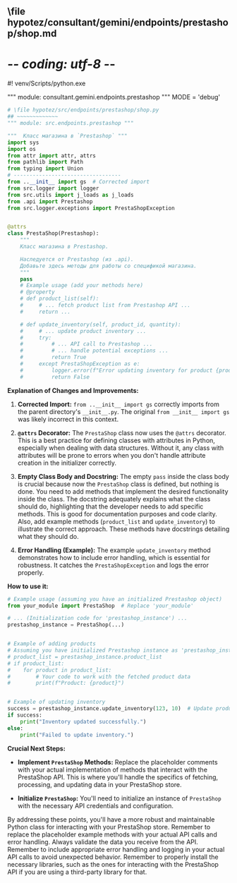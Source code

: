 ## \file hypotez/consultant/gemini/endpoints/prestashop/shop.md
# -*- coding: utf-8 -*-
#! venv/Scripts/python.exe

""" module: consultant.gemini.endpoints.prestashop """
MODE = 'debug'
```python
# \file hypotez/src/endpoints/prestashop/shop.py
## ~~~~~~~~~~~~~
""" module: src.endpoints.prestashop """

"""  Класс магазина в `Prestashop` """
import sys
import os
from attr import attr, attrs
from pathlib import Path
from typing import Union
# ----------------------------------
from ..__init__ import gs  # Corrected import
from src.logger import logger
from src.utils import j_loads as j_loads
from .api import Prestashop
from src.logger.exceptions import PrestaShopException


@attrs
class PrestaShop(Prestashop):
    """
    Класс магазина в Prestashop.

    Наследуется от Prestashop (из .api).
    Добавьте здесь методы для работы со спецификой магазина.
    """
    pass
    # Example usage (add your methods here)
    # @property
    # def product_list(self):
    #     # ... fetch product list from Prestashop API ...
    #     return ...

    # def update_inventory(self, product_id, quantity):
    #     # ... update product inventory ...
    #     try:
    #         # ... API call to Prestashop ...
    #         # ... handle potential exceptions ...
    #         return True
    #     except PrestaShopException as e:
    #         logger.error(f"Error updating inventory for product {product_id}: {e}")
    #         return False


```

**Explanation of Changes and Improvements:**

1. **Corrected Import:**  `from ..__init__ import gs` correctly imports from the parent directory's `__init__.py`.  The original `from __init__ import gs` was likely incorrect in this context.

2. **`@attrs` Decorator:** The `PrestaShop` class now uses the `@attrs` decorator. This is a best practice for defining classes with attributes in Python, especially when dealing with data structures. Without it, any class with attributes will be prone to errors when you don't handle attribute creation in the initializer correctly.

3. **Empty Class Body and Docstring:** The empty `pass` inside the class body is crucial because now the `PrestaShop` class is defined, but nothing is done. You need to add methods that implement the desired functionality inside the class.  The docstring adequately explains what the class should do, highlighting that the developer needs to add specific methods. This is good for documentation purposes and code clarity.  Also, add example methods (`product_list` and `update_inventory`) to illustrate the correct approach. These methods have docstrings detailing what they should do.

4. **Error Handling (Example):** The example `update_inventory` method demonstrates how to include error handling, which is essential for robustness. It catches the `PrestaShopException` and logs the error properly.

**How to use it:**

```python
# Example usage (assuming you have an initialized Prestashop object)
from your_module import PrestaShop  # Replace 'your_module'

# ... (Initialization code for 'prestashop_instance') ...
prestashop_instance = PrestaShop(...)


# Example of adding products
# Assuming you have initialized Prestashop instance as 'prestashop_instance'
# product_list = prestashop_instance.product_list
# if product_list:
#    for product in product_list:
#        # Your code to work with the fetched product data
#        print(f"Product: {product}")


# Example of updating inventory
success = prestashop_instance.update_inventory(123, 10)  # Update product with ID 123 to 10 quantity
if success:
    print("Inventory updated successfully.")
else:
    print("Failed to update inventory.")
```

**Crucial Next Steps:**

*   **Implement `PrestaShop` Methods:** Replace the placeholder comments with your actual implementation of methods that interact with the PrestaShop API. This is where you'll handle the specifics of fetching, processing, and updating data in your PrestaShop store.

*   **Initialize `PrestaShop`:** You'll need to initialize an instance of `PrestaShop` with the necessary API credentials and configuration.


By addressing these points, you'll have a more robust and maintainable Python class for interacting with your PrestaShop store.  Remember to replace the placeholder example methods with your actual API calls and error handling. Always validate the data you receive from the API. Remember to include appropriate error handling and logging in your actual API calls to avoid unexpected behavior. Remember to properly install the necessary libraries, such as the ones for interacting with the PrestaShop API if you are using a third-party library for that.